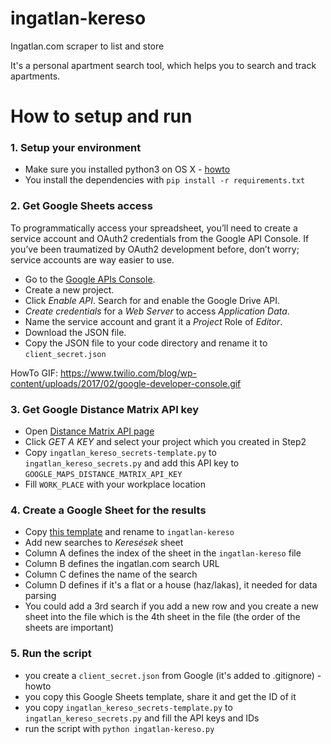 # ingatlan-kereso
Ingatlan.com scraper to list and store 

It's a personal apartment search tool, which helps you to search and track apartments.

# How to setup and run

### 1. Setup your environment

- Make sure you installed python3 on OS X - [howto](http://python-guide-pt-br.readthedocs.io/en/latest/starting/install3/osx/)
- You install the dependencies with `pip install -r requirements.txt`

### 2. Get Google Sheets access

To programmatically access your spreadsheet, you’ll need to create a service account and OAuth2 credentials from the Google API Console. If you’ve been traumatized by OAuth2 development before, don’t worry; service accounts are way easier to use.

- Go to the [Google APIs Console](https://console.developers.google.com/).
- Create a new project.
- Click *Enable API*. Search for and enable the Google Drive API.
- *Create credentials* for a *Web Server* to access *Application Data*.
- Name the service account and grant it a *Project* Role of *Editor*.
- Download the JSON file.
- Copy the JSON file to your code directory and rename it to `client_secret.json`

HowTo GIF: https://www.twilio.com/blog/wp-content/uploads/2017/02/google-developer-console.gif

### 3. Get Google Distance Matrix API key

- Open [Distance Matrix API page](https://developers.google.com/maps/documentation/distance-matrix/)
- Click *GET A KEY* and select your project which you created in Step2
- Copy `ingatlan_kereso_secrets-template.py` to `ingatlan_kereso_secrets.py` and add this API key to `GOOGLE_MAPS_DISTANCE_MATRIX_API_KEY`
- Fill `WORK_PLACE` with your workplace location

### 4. Create a Google Sheet for the results

- Copy [this template](https://docs.google.com/spreadsheets/d/1amDZaunjAGld6JRCoIpNg4sxNu-mHLQkDGbHmVx5_iY/edit?usp=sharing) and rename to `ingatlan-kereso`
- Add new searches to *Keresések* sheet
 - Column A defines the index of the sheet in the `ingatlan-kereso` file
 - Column B defines the ingatlan.com search URL
 - Column C defines the name of the search
 - Column D defines if it's a flat or a house (haz/lakas), it needed for data parsing
- You could add a 3rd search if you add a new row and you create a new sheet into the file which is the 4th sheet in the file (the order of the sheets are important)

### 5. Run the script
- you create a `client_secret.json` from Google (it's added to .gitignore) - howto
- you copy this Google Sheets template, share it and get the ID of it
- you copy `ingatlan_kereso_secrets-template.py` to `ingatlan_kereso_secrets.py` and fill the API keys and IDs
- run the script with `python ingatlan-kereso.py`

